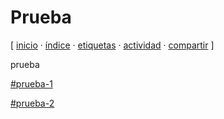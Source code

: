 # Prueba
[ [inicio](https://github.com/jucardus/jucardus.github.io/blob/main/index.md) · [índice](https://github.com/jucardus/jucardus.github.io/blob/main/indice.md) · [etiquetas](https://github.com/jucardus/jucardus.github.io/blob/main/etiquetas.md) · [actividad](https://github.com/jucardus/jucardus.github.io/blob/main/actividad.md) · [compartir](https://x.com/intent/tweet?text=Prueba+%E2%80%94+Prueba+1%2C+Prueba+2%0A%0A%E2%86%92+https%3A%2F%2Fgithub.com%2Fjucardus%2Fjucardus.github.io%2Fblob%2Fmain%2Fp%2Fr%2Fu%2Fprueba.md%0A%0A%23prueba_1_jucardus%0A%23prueba_2_jucardus) ]

prueba

[#prueba-1](https://github.com/jucardus/jucardus.github.io/blob/main/p/r/prueba-1.md)

[#prueba-2](https://github.com/jucardus/jucardus.github.io/blob/main/p/r/prueba-2.md)